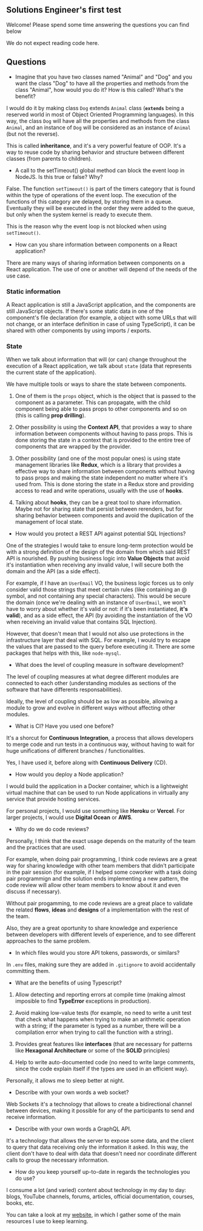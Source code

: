 ## Solutions Engineer's first test
Welcome! Please spend some time answering the questions you can find below

We do not expect reading code here.
## Questions
* Imagine that you have two classes named "Animal" and "Dog" and you want the class "Dog" to have all the properties and methods from the class "Animal", how would you do it? How is this called? What's the benefit?

I would do it by making class `Dog` extends `Animal` class (**`extends`** being a reserved world in most of Object Oriented Programming languages). In this way, the class `Dog` will have all the properties and methods from the class `Animal`, and an instance of `Dog` will be considered as an instance of `Animal` (but not the reverse).

This is called **inheritance**, and it's a very powerful feature of OOP. It's a way to reuse code by sharing behavior and structure between different classes (from parents to children).


* A call to the setTimeout() global method can block the event loop in NodeJS. Is this true or false? Why?

False. The function `setTimeout()` is part of the timers category that is found within the type of operations of the event loop. The execution of the functions of this category are delayed, by storing them in a queue. Eventually they will be executed in the order they were added to the queue, but only when the system kernel is ready to execute them. 

This is the reason why the event loop is not blocked when using `setTimeout()`.


* How can you share information between components on a React application? 

There are many ways of sharing information between components on a React application. The use of one or another will depend of the needs of the use case. 

### Static information

A React application is still a JavaScript application, and the components are still JavaScript objects. If there's some static data in one of the component's file declaration (for example, a object with some URLs that will not change, or an interface definition in case of using TypeScript), it can be shared with other components by using imports / exports.

### State
When we talk about information that will (or can) change throughout the execution of a React application, we talk about `state` (data that represents the current state of the application).

We have multiple tools or ways to share the state between components. 

1) One of them is the `props` object, which is the object that is passed to the component as a parameter. This can propagate, with the child component being able to pass props to other components and so on (this is calling **prop drilling**).

2) Other possibility is using the **Context API**, that provides a way to share information between components without having to pass props. This is done storing the state in a context that is provided to the entire tree of components that are wrapped by the provider.

3) Other possibility (and one of the most popular ones) is using state management libraries like **Redux**, which is a library that provides a effective way to share information between components without having to pass props and making the state independent no matter where it's used from. This is done storing the state in a Redux store and providing access to read and write operations, usually with the use of **hooks**.

4) Talking about **hooks**, they can be a great tool to share information. Maybe not for sharing state that persist between rerenders, but for sharing behavior between components and avoid the duplication of the management of local state.


* How would you protect a REST API against potential SQL Injections?

One of the strategies I would take to ensure long-term protection would be with a strong definition of the design of the domain from which said REST API is nourished. By pushing business logic into **Value Objects** that avoid it's instantiation when receiving any invalid value, I will secure both the domain and the API (as a side effect). 

For example, if I have an `UserEmail` VO, the business logic forces us to only consider valid those strings that meet certain rules (like containing an @ symbol, and not containing any special characters). This would be secure the domain (once we're dealing with an instance of `UserEmail`, we won't have to worry about whether it's valid or not: if it's been instantiated, **it's valid**), and as a side effect, the API (by avoiding the instantiation of the VO when receiving an invalid value that contains SQL Injection).

However, that doesn't mean that I would not also use protections in the infrastructure layer that deal with SQL. For example, I would try to escape the values that are passed to the query before executing it. There are some packages that helps with this, like `node-mysql`.

* What does the level of coupling measure in software development?

The level of coupling measures at what degree different modules are connected to each other (understanding modules as sections of the software that have differents responsabilities).

Ideally, the level of coupling should be as low as possible, allowing a module to grow and evolve in different ways without affecting other modules.


* What is CI? Have you used one before?

It's a shorcut for **Continuous Integration**, a process that allows developers to merge code and run tests in a continuous way, without having to wait for huge unifications of different branches / functionalities.

Yes, I have used it, before along with **Continuous Delivery** (CD).

* How would you deploy a Node application?

I would build the application in a Docker container, which is a lightweight virtual machine that can be used to run Node applications in virtually any service that provide hosting services. 

For personal projects, I would use something like **Heroku** or **Vercel**. For larger projects, I would use **Digital Ocean** or  **AWS**.

* Why do we do code reviews?

Personally, I think that the exact usage depends on the maturity of the team and the practices that are used.

For example, when doing pair programming, I think code reviews are a great way for sharing knowledge with other team members that didn't participate in the pair session (for example, if I helped some coworker with a task doing pair programmign and the solution ends implementing a new pattern, the code review will allow other team members to know about it and even discuss if necessary).

Without pair progamming, to me code reviews are a great place to validate the related **flows**, **ideas** and **designs** of a implementation with the rest of the team.

Also, they are a great oportunity to share knowledge and experience between developers with different levels of experience, and to see different approaches to the same problem.


* In which files would you store API tokens, passwords, or similars?

In `.env` files, making sure they are added in `.gitignore` to avoid accidentally committing them.


* What are the benefits of using Typescript?

1) Allow detecting and reporting errors at compile time (making almost imposible to find **TypeError** exceptions in production).

2) Avoid making low-value tests (for example, no need to write a unit test that check what happens when trying to make an arithmetic operation with a string; if the parameter is typed as a number, there will be a compilation error when trying to call the function with a string).

3) Provides great features like **interfaces** (that are necessary for patterns like **Hexagonal Architecture** or some of the **SOLID** principles)

4) Help to write auto-documented code (no need to write large comments, since the code explain itself if the types are used in an efficient way).

Personally, it allows me to sleep better at night.

* Describe with your own words a web socket?

Web Sockets it's a technology that allows to create a bidirectional channel between devices, making it possible for any of the participants to send and receive information.


* Describe with your own words a GraphQL API.

It's a technology that allows the server to expose some data, and the client to query that data receiving only the information it asked. In this way, the client don't have to deal with data that doesn't need nor coordinate different calls to group the necessary information.


* How do you keep yourself up-to-date in regards the technologies you do use?

I consume a lot (and varied) content about technology in my day to day: blogs, YouTube channels, forums, articles, official documentation, courses, books, etc.

You can take a look at my [website](https://rruger.dev/learning), in which I gather some of the main resources I use to keep learning.